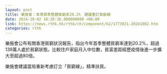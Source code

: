 ```yaml
---
layout: post
title: 樂施會：本港首季整體貧窮率20.2%　建議重訂貧窮線
date: 2024-10-02 18:26:36.000000000 +08:00
link: https://news.rthk.hk/rthk/ch/component/k2/1773021-20241002.htm
categories: rthk
---
```


樂施會公布有關香港貧窮狀況報告，指出今年首季整體貧窮率達到20.2%，超過139萬人處於貧窮狀態。比較住戶家庭月入中位數，貧富差距經歷疫情後進一步擴大至超過80倍。

樂施會建議當局重新考慮訂立「貧窮線」，精準扶貧。
